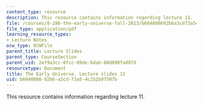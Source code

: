 ```yaml
---
content_type: resource
description: This resource contains information regarding lecture 11.
file: /courses/8-286-the-early-universe-fall-2013/b604808692b6a3cd73a54c252b97507b_MIT8_286F13_lec11.pdf
file_type: application/pdf
learning_resource_types:
- Lecture Notes
ocw_type: OCWFile
parent_title: Lecture Slides
parent_type: CourseSection
parent_uid: 2ef9a3cc-0fcc-09de-bdab-80d890fad87d
resourcetype: Document
title: The Early Universe, Lecture slides 11
uid: b6048086-92b6-a3cd-73a5-4c252b97507b
---
```

This resource contains information regarding lecture 11.

